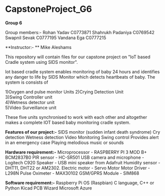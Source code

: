 # CapstoneProject_G6

**Group 6**

Group members:- Rohan Yadav C0773871 
                Shahrukh Padaniya C0769542
                Swapnil Sevak C0777195
                Vandana Ega C0777215

**Instructor:- ** Mike Aleshams

This repository will contain files for our capstone project on "IoT based Cradle system using SIDS monitor".

Iot based cradle system enables monitoring of baby 24 hours and identifies any danger to life by SIDS Monitor which detects heartbeats of baby. The system is consists of

1)Oxygen and pulse monitor Units
2)Crying Detection Unit     
3)Swing Controller unit     
4)Wetness detector unit    
5)Video Surveillance unit

These five units synchronised to work with each other and altogether makes a complete IOT based baby monitoring cradle system.

**Features of our project:-**
SIDS monitor (sudden infant death syndrome)
Cry detection
Wetness detection
Video Monitoring
Swing control
Provides alert in an emergency case
Playing melodious music or sounds

**Hardware requirement:-**
Microprocessor - RASPBERRY PI 3 MOD B+ BCM2837B0
PIR sensor - HC-SR501
USB camera and microphone - Logitech C920
Speaker - USB mini speaker from Adafruit
Humidity sensor - DHT11, DHT22 or AM2302.
Electric motor - Servo Motor
Motor Driver - L298N
Pulse Oximeter - MAX30102
GSM/GPRS Module - SIM868 

**Software requirement:-**
Raspberry Pi OS (Raspbian) 
C language, C++ or Python
Kicad
PCB Wizard
Microsoft Azure

